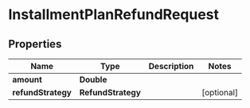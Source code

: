 

# InstallmentPlanRefundRequest


## Properties

| Name | Type | Description | Notes |
|------------ | ------------- | ------------- | -------------|
|**amount** | **Double** |  |  |
|**refundStrategy** | **RefundStrategy** |  |  [optional] |



